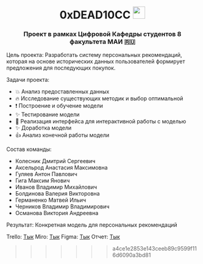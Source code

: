 <h1 align="center">0xDEAD10CC</b> 
<img src="https://github.com/blackcater/blackcater/raw/main/images/Hi.gif" height="32"/></h1>
<h3 align="center">Проект в рамках Цифровой Кафедры студентов 8 факультета МАИ 🇷🇺</h3>


Цель проекта: Разработать систему персональных рекомендаций, которая на основе исторических данных пользователей формирует предложения для последующих покупок.

Задачи проекта:
- 💥 Анализ предоставленных данных
- 🔥 Исследование существующих методик и выбор оптимальной
- ❗ Построение и обучение модели
- ✨ Тестирование модели
- 🌟 Реализация интерфейса для интерактивной работы с моделью
- ✨ Доработка модели
- 👍 Анализ конечной работы модели

Состав команды:
- Колесник Дмитрий Сергеевич
- Аксельрод Анастасия Максимовна
- Гуляев Антон Павлович
- Гига Максим Янович
- Иванов Владимир Михайлович
- Болдинова Валерия Викторовна
- Германенко Матвей Ильич
- Черников Владимир Владимирович
- Османова Виктория Андреевна

Результат: Конкретная модель для персональных рекомендаций

Trello: [Тык](https://trello.com/b/PQ9zAdJZ/dead10cc)
Miro: [Тык](https://miro.com/app/board/uXjVL3Wywzs=/?share_link_id=865311933063)
Figma: [Тык](https://www.figma.com/design/3IjCqUOLtGzr4XisAy04Ho/DEAD10CC-%7C-Brandbook?node-id=55-38&t=GJ5NNOV69WWwOdYQ-1)
Отчет: [Тык](https://docs.google.com/document/d/14Me2hqKB7EhqDtlJUvQsehzwfQVwDUCYelcB8Retki8/edit?tab=t.0)
>>>>>>> a4ce1e2853e143ceeb89c9599f116d6090a3bd81
